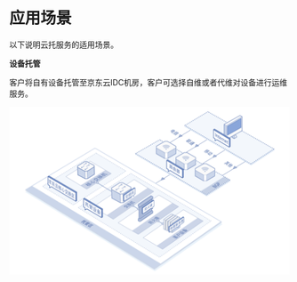 # 应用场景

以下说明云托服务的适用场景。

**设备托管**

  客户将自有设备托管至京东云IDC机房，客户可选择自维或者代维对设备进行运维服务。
  
![应用场景一查看连接](https://github.com/jdcloudcom/cn/blob/cn-Cloud-Cabinet-Service/image/Hyper-Converged-IDC/Cloud-Cabinet-Service/CCS013.png)
